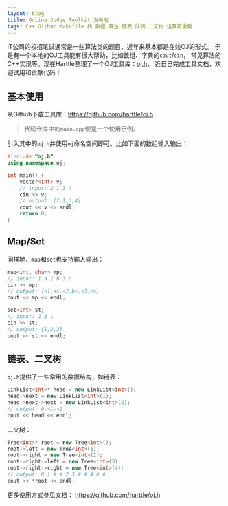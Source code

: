 ```yaml
---
layout: blog
title: Online Judge Toolkit 发布啦
tags: C++ Github Makefile 栈 数组 算法 链表 队列 二叉树 运算符重载
---
```


IT公司的校招笔试通常是一些算法类的题目，近年来基本都是在线OJ的形式。
于是有一个本地的OJ工具能有很大帮助，比如数组、字典的`cout`/`cin`，
常见算法的C++实现等。现在Harttle整理了一个OJ工具库：[oj.h][oj.h]，
近日已完成工具文档，欢迎试用和贡献代码！

## 基本使用

从Github下载工具库：https://github.com/harttle/oj.h

> 代码仓库中的`main.cpp`便是一个使用示例。

引入其中的`oj.h`并使用`oj`命名空间即可。比如下面的数组输入输出：

```cpp
#include "oj.h"
using namespace oj;

int main() {
    vector<int> v;
    // input: 2 1 3 4
    cin >> v;
    // output: [2,1,3,4]
    cout << v << endl;
    return 0;
}
```

<!--more-->

## Map/Set

同样地，`map`和`set`也支持输入输出：

```cpp
map<int, char> mp;
// input: 1 a 2 b 3 c
cin >> mp;
// output: {<1,a>,<2,b>,<3,c>}
cout << mp << endl;
```

```cpp
set<int> st;
// input: 2 3 1
cin >> st;
// output: {1,2,3}
cout << st << endl;
```

## 链表、二叉树

`oj.h`提供了一些常用的数据结构，如链表：

```cpp
LinkList<int>* head = new LinkList<int>();
head->next = new LinkList<int>(1);
head->next->next = new LinkList<int>(2);
// output: 0->1->2
cout << head << endl;
```

二叉树：

```cpp
Tree<int>* root = new Tree<int>();
root->left = new Tree<int>(1);
root->right = new Tree<int>(2);
root->right->left = new Tree<int>(3);
root->right->right = new Tree<int>(4);
// output: 0 1 # # 2 3 # # 4 # #
cout << *root << endl;
```

更多使用方式参见文档： https://github.com/harttle/oj.h

[oj.h]: https://github.com/harttle/oj.h
